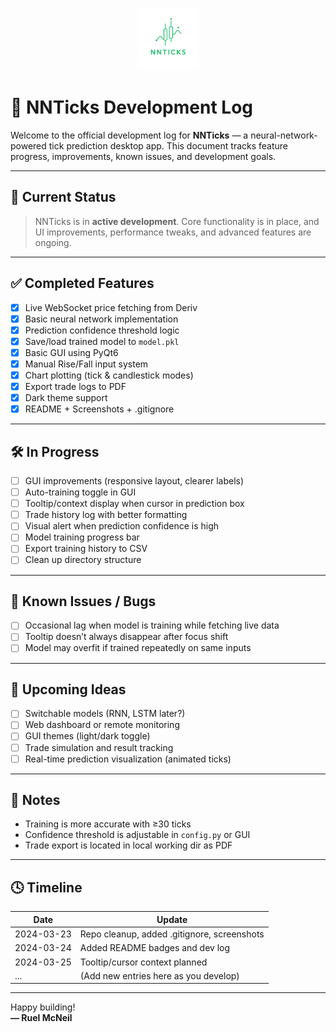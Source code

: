 <p align="center">
  <img src="assets/nnticks_logo.png" alt="NNTicks Logo" width="100"/>
</p>



# 📓 NNTicks Development Log

Welcome to the official development log for **NNTicks** — a neural-network-powered tick prediction desktop app. This document tracks feature progress, improvements, known issues, and development goals.

---

## 🚀 Current Status
> NNTicks is in **active development**. Core functionality is in place, and UI improvements, performance tweaks, and advanced features are ongoing.

---

## ✅ Completed Features

- [x] Live WebSocket price fetching from Deriv
- [x] Basic neural network implementation
- [x] Prediction confidence threshold logic
- [x] Save/load trained model to `model.pkl`
- [x] Basic GUI using PyQt6
- [x] Manual Rise/Fall input system
- [x] Chart plotting (tick & candlestick modes)
- [x] Export trade logs to PDF
- [x] Dark theme support
- [x] README + Screenshots + .gitignore

---

## 🛠 In Progress

- [ ] GUI improvements (responsive layout, clearer labels)
- [ ] Auto-training toggle in GUI
- [ ] Tooltip/context display when cursor in prediction box
- [ ] Trade history log with better formatting
- [ ] Visual alert when prediction confidence is high
- [ ] Model training progress bar
- [ ] Export training history to CSV
- [ ] Clean up directory structure

---

## 🐞 Known Issues / Bugs

- [ ] Occasional lag when model is training while fetching live data
- [ ] Tooltip doesn’t always disappear after focus shift
- [ ] Model may overfit if trained repeatedly on same inputs

---

## 🔮 Upcoming Ideas

- [ ] Switchable models (RNN, LSTM later?)
- [ ] Web dashboard or remote monitoring
- [ ] GUI themes (light/dark toggle)
- [ ] Trade simulation and result tracking
- [ ] Real-time prediction visualization (animated ticks)

---

## 🧠 Notes

- Training is more accurate with ≥30 ticks
- Confidence threshold is adjustable in `config.py` or GUI
- Trade export is located in local working dir as PDF

---

## 🕓 Timeline

| Date       | Update                                  |
|------------|------------------------------------------|
| 2024-03-23 | Repo cleanup, added .gitignore, screenshots |
| 2024-03-24 | Added README badges and dev log          |
| 2024-03-25 | Tooltip/cursor context planned            |
| ...        | (Add new entries here as you develop)     |

---

Happy building!  
**— Ruel McNeil**
